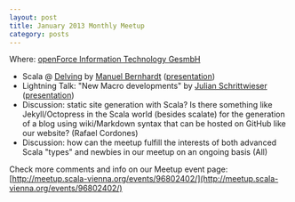 ```yaml
---
layout: post
title: January 2013 Monthly Meetup
category: posts
---
```


Where: [openForce Information Technology GesmbH](http://openforce.at/)

 * Scala @ [Delving](http://www.delving.eu) by [Manuel Bernhardt](http://logician.eu/) ([presentation](http://prezi.com/kfwt5_tlqa_e/scaladelving/))
 * Lightning Talk: "New Macro developments" by [Julian Schrittwieser](http://www.furidamu.org/) ([presentation](http://prezi.com/lebimdxrsemp/scala-macros-a-status-update/))
 * Discussion: static site generation with Scala? Is there something like Jekyll/Octopress in the Scala world (besides scalate) for the generation of a blog using wiki/Markdown syntax that can be hosted on GitHub like our website? (Rafael Cordones)
 * Discussion: how can the meetup fulfill the interests of both advanced Scala "types" and newbies in our meetup on an ongoing basis (All)
 
 Check more comments and info on our Meetup event page:<br/>
 [http://meetup.scala-vienna.org/events/96802402/](http://meetup.scala-vienna.org/events/96802402/)
 